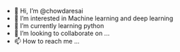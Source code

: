 - 👋 Hi, I’m @chowdaresai
- 👀 I’m interested in Machine learning and deep learning
- 🌱 I’m currently learning python
- 💞️ I’m looking to collaborate on ...
- 📫 How to reach me ...

<!---
chowdaresai/chowdaresai is a ✨ special ✨ repository because its `README.md` (this file) appears on your GitHub profile.
You can click the Preview link to take a look at your changes.
--->
